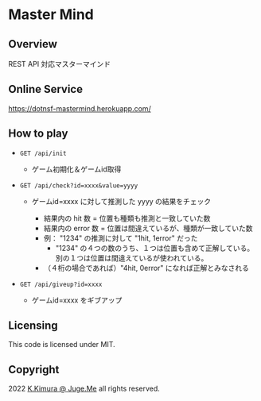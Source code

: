 # Master Mind


## Overview

REST API 対応マスターマインド


## Online Service

https://dotnsf-mastermind.herokuapp.com/


## How to play

- `GET /api/init`

  - ゲーム初期化＆ゲームid取得

- `GET /api/check?id=xxxx&value=yyyy`

  - ゲームid=xxxx に対して推測した yyyy の結果をチェック

    - 結果内の hit 数 = 位置も種類も推測と一致していた数
    - 結果内の error 数 = 位置は間違えているが、種類が一致していた数
    - 例： "1234" の推測に対して "1hit, 1error" だった
      - "1234" の４つの数のうち、１つは位置も含めて正解している。別の１つは位置は間違えているが使われている。
    - （４桁の場合であれば）"4hit, 0error" になれば正解とみなされる

- `GET /api/giveup?id=xxxx`

  - ゲームid=xxxx をギブアップ


## Licensing

This code is licensed under MIT.


## Copyright

2022  [K.Kimura @ Juge.Me](https://github.com/dotnsf) all rights reserved.
